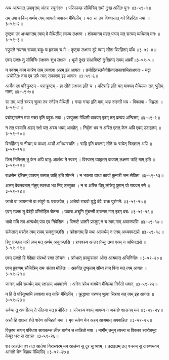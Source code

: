 अथ आश्रमात् उपावृत्तम् अंतरा रघुनंदनः ।
परिपप्रच्छ सौमित्रिम् रामो दुःख अर्दितः पुनः ॥३-५९-१॥

तम् उवाच किम् अर्थम् त्वम् आगतो अपास्य मैथिलीम् ।
यदा सा तव विश्वासात् वने विहरिता मया ॥३-५९-२॥

दृष्ट्वा एव अभ्यागतम् त्वाम् मे मैथिलीम् त्यज्य लक्ष्मण ।
शंकमानम् महत् पापम् यत् सत्यम् व्यथितम् मनः ॥३-५९-३॥

स्फुरते नयनम् सव्यम् बाहुः च हृदयम् च मे ।
दृष्ट्वा लक्ष्मण दूरे त्वाम् सीता विरहितम् पथि ॥३-५९-४॥

एवम् उक्तः तु सौमित्रिः लक्ष्मणः शुभ लक्षणः ।
भूयो दुःख संआविष्टो दुःखितम् रामम् अब्रवी॥३-५९-५॥

न स्वयम् काम कारेण ताम् त्यक्त्वा अहम् इह आगतः ।
प्रचोदितस्तयैवोग्रैत्वत्सकाशमिहाअगतः - यद्वा -प्रचोदितः तया एव उग्रैः त्वत् सकाशम् इह आगतः ॥३-५९-६॥

आर्येण एव परिक्रुष्टम् - पराक्रुष्टम् - हा सीते लक्ष्मण इति च ।
परित्राहि इति यत् वाक्यम् मैथिल्याः तत् श्रुतिम् गतम् ॥३-५९-७॥

सा तम् आर्त स्वरम् श्रुत्वा तव स्नेहेन मैथिली ।
गच्छ गच्छ इति माम् आह रुदन्ती भय - विक्लवा - विह्वला ॥३-५९-८॥

प्रचोद्यमानेन मया गच्छ इति बहुशः तया ।
प्रत्युक्ता मैथिली वाक्यम् इदम् तत् प्रत्यय अन्वितम् ॥३-५९-९॥

न तत् पश्यामि अहम् रक्षो यत् अस्य भयम् आवहेत् ।
निर्वृता भव न अस्ति एतत् केन अपि एवम् उदाहृतम् ॥३-५९-१०॥

विगर्हितम् च नीचम् च कथम् आर्यो अभिधास्यति ।
त्राहि इति वचनम् सीते यः त्रायेत् त्रिदशान् अपि ॥३-५९-११॥

किम् निमित्तम् तु केन अपि भ्रातुः आलंब्य मे स्वरम् ।
विस्वरम् व्याहृतम् वाक्यम् लक्ष्मण त्राहि माम् इति ॥३-५९-१२॥

राक्षसेन ईरितम् वाक्यम् त्रसात् त्राहि इति शोभने ।
न भवत्या व्यथा कार्या कुनारी जन सेविता ॥३-५९-१३॥

अलम् वैक्लवताम् गंतुम् स्वस्था भव निर् उत्सुका ।
न च अस्ति त्रिषु लोकेषु पुमान् यो राघवम् रणे ॥३-५९-१४॥

जातो वा जायमानो वा संयुगे यः पराजयेत् ।
अजेयो राघवो युद्धे देवैः शक्र पुरोगमैः ॥३-५९-१५॥

एवम् उक्ता तु वैदेही परिमोहित चेतना ।
उवाच अश्रूणि मुंचन्ती दारुणम् माम् इदम् वचः ॥३-५९-१६॥

भावो मयि तव अत्यर्थम् पाप एव निवेशितः ।
विनष्टे भ्रातरि प्राप्तुम् न च त्वम् माम् अवाप्स्यसि ॥३-५९-१७॥

संकेतात् भरतेन त्वम् रामम् समनुगच्छसि ।
क्रोशन्तम् हि यथा अत्यर्थम् न एनम् अभ्यवपद्यसे ॥३-५९-१८॥

रिपुः प्रच्छन्न चारी त्वम् मत् अर्थम् अनुगच्छसि ।
राघवस्य अन्तर प्रेप्सुः तथा एनम् न अभिपद्यसे ॥३-५९-१९॥

एवम् उक्तो हि वैदेह्या संरब्धो रक्त लोचनः ।
क्रोधात् प्रस्फुरमाण ओष्ठ आश्रमात् अभिनिर्गतः ॥३-५९-२०॥

एवम् ब्रुवाणम् सौमित्रिम् रामः संताप मोहितः ।
अब्रवीत् दुष्कृतम् सौम्य ताम् विना यत् त्वम् आगतः ॥३-५९-२१॥

जानन् अपि समर्थम् माम् रक्षसाम् अपवारणे ।
अनेन क्रोध वाक्येन मैथिल्या निर्गतो भवान् ॥३-५९-२२॥

न हि ते परितुष्यामि त्यक्त्वा यत् यासि मैथिलीम् ।
क्रुद्धायाः परुषम् श्रुत्वा स्त्रिया यत् त्वम् इह आगतः ॥३-५९-२३॥

सर्वथा तु अपनीतम् ते सीतया यत् प्रचोदितः ।
क्रोधस्य वशम् आगम्य न अकरोः शासनम् मम ॥३-५९-२४॥

असौ हि राक्षसः शेते शरेण अभिहतो मया ।
मृग रूपेण येन अहम् आश्रमात् अपवाहितः ॥३-५९-२५॥

विकृष्य चापम् परिधाय सायकम्स लील बाणेन च ताडितो मया ।
मार्गीम् तनुम् त्यज्य च विक्लव स्वरोबभूव केयूर धरः स राक्षसः ॥३-५९-२६॥

शर आहतेन एव तदा आर्तया गिरास्वरम् मम आलंब्य सु दूर सु श्रवम् ।
उदाहृतम् तत् वचनम् सु दारुणम्त्वम् आगतो येन विहाय मैथिलीम् ॥३-५९-२७॥

